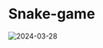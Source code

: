 # Snake-game
![2024-03-28](https://github.com/lucas6028/Snake-game/assets/144909142/25731714-db87-425d-8ed6-6366e12f3bfb)
